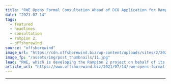 ```yaml
---
title: "RWE Opens Formal Consultation Ahead of DCO Application for Rampion 2"
date: "2021-07-14"
tags: 
  - featured
  - headlines
  - consultation
  - rampion 2
  - offshorewind
source: "offshorewind"
image_url: "https://cdn.offshorewind.biz/wp-content/uploads/sites/2/2021/07/14143503/Rampion_-c-E.ON_archive.jpg"
image_fp: "/assets/img/post_thumbnails/11.jpg"
lead: "RWE, which is developing the Rampion 2 project on behalf of its project partners,"
article_url: "https://www.offshorewind.biz/2021/07/14/rwe-opens-formal-consultation-ahead-of-dco-application-for-rampion-2/"
---
```


---
